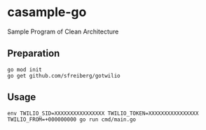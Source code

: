 # casample-go

Sample Program of Clean Architecture


## Preparation

```
go mod init
go get github.com/sfreiberg/gotwilio
```

## Usage

```
env TWILIO_SID=XXXXXXXXXXXXXXXX TWILIO_TOKEN=XXXXXXXXXXXXXXXX TWILIO_FROM=+000000000 go run cmd/main.go
```
